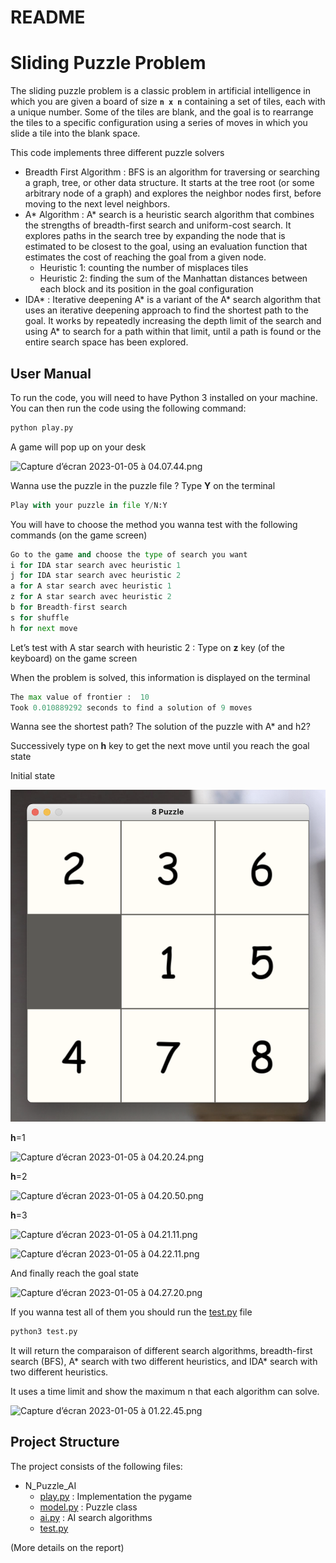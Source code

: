 # README

# **Sliding Puzzle Problem**

The sliding puzzle problem is a classic problem in artificial intelligence in which you are given a board of size **`n x n`** containing a set of tiles, each with a unique number. Some of the tiles are blank, and the goal is to rearrange the tiles to a specific configuration using a series of moves in which you slide a tile into the blank space.

This code implements three different puzzle solvers

- Breadth First Algorithm : BFS is an algorithm for traversing or searching a graph, tree, or other data structure. It starts at the tree root (or some arbitrary node of a graph) and explores the neighbor nodes first, before moving to the next level neighbors.
- A* Algorithm : A* search is a heuristic search algorithm that combines the strengths of breadth-first search and uniform-cost search. It explores paths in the search tree by expanding the node that is estimated to be closest to the goal, using an evaluation function that estimates the cost of reaching the goal from a given node.
    - Heuristic 1: counting the number of misplaces tiles
    - Heuristic 2: finding the sum of the Manhattan distances between each block and its position in the goal configuration
- IDA* : Iterative deepening A* is a variant of the A* search algorithm that uses an iterative deepening approach to find the shortest path to the goal. It works by repeatedly increasing the depth limit of the search and using A* to search for a path within that limit, until a path is found or the entire search space has been explored.

## User Manual

To run the code, you will need to have Python 3 installed on your machine. You can then run the code using the following command:

```python
python play.py
```

A game will pop up on your desk 

![Capture d’écran 2023-01-05 à 04.07.44.png](README%209fd4fa0e195c4ef5980645ad1f8f8286/Capture_decran_2023-01-05_a_04.07.44.png)

Wanna use the puzzle in the puzzle file ? Type **Y** on the terminal

```python
Play with your puzzle in file Y/N:Y
```

You will have to choose the method you wanna test with the following commands (on the game screen)

```python
Go to the game and choose the type of search you want
i for IDA star search avec heuristic 1
j for IDA star search avec heuristic 2
a for A star search avec heuristic 1
z for A star search avec heuristic 2
b for Breadth-first search
s for shuffle
h for next move
```

Let’s test with A star search with heuristic 2 : Type on **z** key (of the keyboard) on the game screen

When the problem is solved, this information is displayed on the terminal

```python
The max value of frontier :  10
Took 0.010889292 seconds to find a solution of 9 moves
```

Wanna see the shortest path? The solution of the puzzle with A* and h2? 

Successively type on **h** key to get the next move until you reach the goal state

Initial state 

![Capture d’écran 2023-01-05 à 04.07.44.png](Capture_decran_2023-01-05_a_04.07.44.png)

**h**=1

![Capture d’écran 2023-01-05 à 04.20.24.png](README%209fd4fa0e195c4ef5980645ad1f8f8286/Capture_decran_2023-01-05_a_04.20.24.png)

**h**=2

![Capture d’écran 2023-01-05 à 04.20.50.png](README%209fd4fa0e195c4ef5980645ad1f8f8286/Capture_decran_2023-01-05_a_04.20.50.png)

**h**=3

![Capture d’écran 2023-01-05 à 04.21.11.png](README%209fd4fa0e195c4ef5980645ad1f8f8286/Capture_decran_2023-01-05_a_04.21.11.png)

![Capture d’écran 2023-01-05 à 04.22.11.png](README%209fd4fa0e195c4ef5980645ad1f8f8286/Capture_decran_2023-01-05_a_04.22.11.png)

And finally reach the goal state 

![Capture d’écran 2023-01-05 à 04.27.20.png](README%209fd4fa0e195c4ef5980645ad1f8f8286/Capture_decran_2023-01-05_a_04.27.20.png)

If you wanna test all of them you should run the [test.py](https://github.com/Biggs80085/N_Puzzle_AI/blob/main/test.py) file 

```python
python3 test.py
```

It will return the comparaison of different search algorithms, breadth-first search (BFS), A* search with two different heuristics, and IDA* search with two different heuristics. 

It uses a time limit and show the maximum n that each algorithm can solve.

![Capture d’écran 2023-01-05 à 01.22.45.png](README%209fd4fa0e195c4ef5980645ad1f8f8286/Capture_decran_2023-01-05_a_01.22.45.png)

## **Project Structure**

The project consists of the following files:

- N_Puzzle_AI
    - [play.py](https://github.com/Biggs80085/N_Puzzle_AI/blob/main/play.py) : Implementation the pygame
    - [model.py](https://github.com/Biggs80085/N_Puzzle_AI/blob/main/model.py) : Puzzle class
    - [ai.py](https://github.com/Biggs80085/N_Puzzle_AI/blob/main/ai.py) : AI search algorithms
    - [test.py](https://github.com/Biggs80085/N_Puzzle_AI/blob/main/test.py)

(More details on the report)
